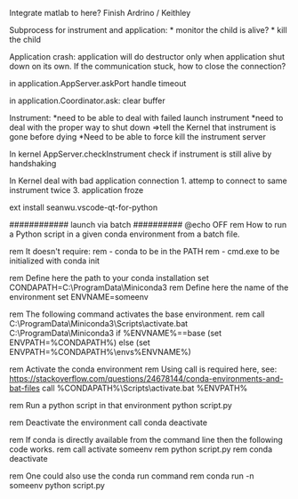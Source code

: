 Integrate matlab to here?
Finish Ardrino / Keithley

Subprocess for instrument and application:
    * monitor the child is alive?
    * kill the child


Application crash:
    application will do destructor only when application shut down on its own. If the communication stuck, how to close the connection?


in application.AppServer.askPort
    handle timeout

in application.Coordinator.ask:
    clear buffer



Instrument:
    *need to be able to deal with failed launch instrument
    *need to deal with the proper way to shut down =>tell the Kernel that instrument is gone before dying
    *Need to be able to force kill the instrument server
    


In kernel AppServer.checkInstrument
    check if instrument is still alive by handshaking


In Kernel deal with bad application connection
    1. attemp to connect to same instrument twice
    3. application froze



ext install seanwu.vscode-qt-for-python



############ launch via batch ##########
@echo OFF
rem How to run a Python script in a given conda environment from a batch file.

rem It doesn't require:
rem - conda to be in the PATH
rem - cmd.exe to be initialized with conda init

rem Define here the path to your conda installation
set CONDAPATH=C:\ProgramData\Miniconda3
rem Define here the name of the environment
set ENVNAME=someenv

rem The following command activates the base environment.
rem call C:\ProgramData\Miniconda3\Scripts\activate.bat C:\ProgramData\Miniconda3
if %ENVNAME%==base (set ENVPATH=%CONDAPATH%) else (set ENVPATH=%CONDAPATH%\envs\%ENVNAME%)

rem Activate the conda environment
rem Using call is required here, see: https://stackoverflow.com/questions/24678144/conda-environments-and-bat-files
call %CONDAPATH%\Scripts\activate.bat %ENVPATH%

rem Run a python script in that environment
python script.py

rem Deactivate the environment
call conda deactivate

rem If conda is directly available from the command line then the following code works.
rem call activate someenv
rem python script.py
rem conda deactivate

rem One could also use the conda run command
rem conda run -n someenv python script.py
